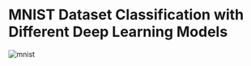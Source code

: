 # MNIST Dataset Classification with Different Deep Learning Models
![mnist](https://user-images.githubusercontent.com/47734496/60438108-8b894000-9c2d-11e9-9cbb-1c06e3fb90a7.png)
